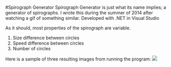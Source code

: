 #Spirograph Generator
Spirograph Generator is just what its name implies; a generator of spirographs.
I wrote this during the summer of 2014 after watching a gif of something similar.
Developed with .NET in Visual Studio

As it should, most properties of the spirograph are variable.
  1. Size difference between circles
  2. Speed difference between circles
  3. Number of circles

Here is a sample of three resulting images from running the program:
![](https://raw.githubusercontent.com/jpatomic96/Spirograph-Generator/master/Sample.png)
